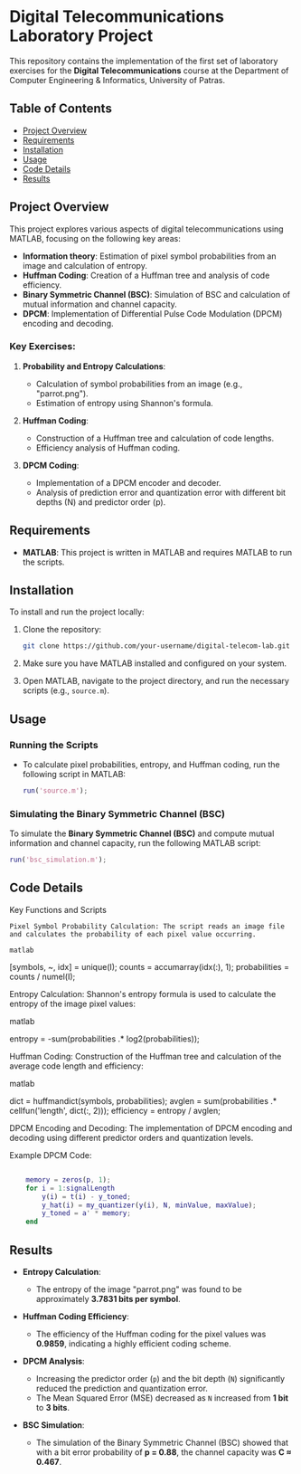 # Digital Telecommunications Laboratory Project

This repository contains the implementation of the first set of laboratory exercises for the **Digital Telecommunications** course at the Department of Computer Engineering & Informatics, University of Patras.

## Table of Contents
- [Project Overview](#project-overview)
- [Requirements](#requirements)
- [Installation](#installation)
- [Usage](#usage)
- [Code Details](#code-details)
- [Results](#results)

## Project Overview

This project explores various aspects of digital telecommunications using MATLAB, focusing on the following key areas:
- **Information theory**: Estimation of pixel symbol probabilities from an image and calculation of entropy.
- **Huffman Coding**: Creation of a Huffman tree and analysis of code efficiency.
- **Binary Symmetric Channel (BSC)**: Simulation of BSC and calculation of mutual information and channel capacity.
- **DPCM**: Implementation of Differential Pulse Code Modulation (DPCM) encoding and decoding.

### Key Exercises:
1. **Probability and Entropy Calculations**:
   - Calculation of symbol probabilities from an image (e.g., "parrot.png").
   - Estimation of entropy using Shannon's formula.
   
2. **Huffman Coding**:
   - Construction of a Huffman tree and calculation of code lengths.
   - Efficiency analysis of Huffman coding.

3. **DPCM Coding**:
   - Implementation of a DPCM encoder and decoder.
   - Analysis of prediction error and quantization error with different bit depths (N) and predictor order (p).

## Requirements

- **MATLAB**: This project is written in MATLAB and requires MATLAB to run the scripts.
  
## Installation

To install and run the project locally:

1. Clone the repository:
    ```bash
    git clone https://github.com/your-username/digital-telecom-lab.git
    ```

2. Make sure you have MATLAB installed and configured on your system.

3. Open MATLAB, navigate to the project directory, and run the necessary scripts (e.g., `source.m`).

## Usage

### Running the Scripts

- To calculate pixel probabilities, entropy, and Huffman coding, run the following script in MATLAB:
  ```matlab
  run('source.m');
  ```
### Simulating the Binary Symmetric Channel (BSC)

To simulate the **Binary Symmetric Channel (BSC)** and compute mutual information and channel capacity, run the following MATLAB script:

```matlab
run('bsc_simulation.m');
```
## Code Details
Key Functions and Scripts

    Pixel Symbol Probability Calculation: The script reads an image file and calculates the probability of each pixel value occurring.

    matlab

[symbols, ~, idx] = unique(I);
counts = accumarray(idx(:), 1);
probabilities = counts / numel(I);

Entropy Calculation: Shannon's entropy formula is used to calculate the entropy of the image pixel values:

matlab

entropy = -sum(probabilities .* log2(probabilities));

Huffman Coding: Construction of the Huffman tree and calculation of the average code length and efficiency:

matlab

dict = huffmandict(symbols, probabilities);
avglen = sum(probabilities .* cellfun('length', dict(:, 2)));
efficiency = entropy / avglen;

DPCM Encoding and Decoding: The implementation of DPCM encoding and decoding using different predictor orders and quantization levels.

Example DPCM Code:

```matlab

    memory = zeros(p, 1);
    for i = 1:signalLength
        y(i) = t(i) - y_toned;
        y_hat(i) = my_quantizer(y(i), N, minValue, maxValue);
        y_toned = a' * memory;
    end
```
## Results

- **Entropy Calculation**:
    - The entropy of the image "parrot.png" was found to be approximately **3.7831 bits per symbol**.

- **Huffman Coding Efficiency**:
    - The efficiency of the Huffman coding for the pixel values was **0.9859**, indicating a highly efficient coding scheme.

- **DPCM Analysis**:
    - Increasing the predictor order (`p`) and the bit depth (`N`) significantly reduced the prediction and quantization error.
    - The Mean Squared Error (MSE) decreased as `N` increased from **1 bit** to **3 bits**.

- **BSC Simulation**:
    - The simulation of the Binary Symmetric Channel (BSC) showed that with a bit error probability of **p = 0.88**, the channel capacity was **C ≈ 0.467**.
